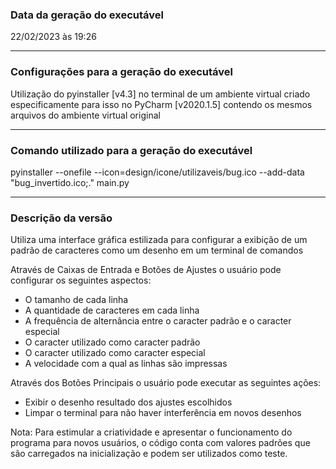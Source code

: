 ### Data da geração do executável

22/02/2023 às 19:26

---

### Configurações para a geração do executável

Utilização do pyinstaller [v4.3] no terminal de um ambiente virtual criado especificamente para isso no PyCharm [v2020.1.5] contendo os mesmos arquivos do ambiente virtual original

---

### Comando utilizado para a geração do executável

pyinstaller --onefile --icon=design/icone/utilizaveis/bug.ico --add-data "bug_invertido.ico;." main.py

---

### Descrição da versão

Utiliza uma interface gráfica estilizada para configurar a exibição de um padrão de caracteres como um desenho em um terminal de comandos

Através de Caixas de Entrada e Botões de Ajustes o usuário pode configurar os seguintes aspectos:
* O tamanho de cada linha
* A quantidade de caracteres em cada linha
* A frequência de alternância entre o caracter padrão e o caracter especial
* O caracter utilizado como caracter padrão
* O caracter utilizado como caracter especial
* A velocidade com a qual as linhas são impressas

Através dos Botões Principais o usuário pode executar as seguintes ações:
* Exibir o desenho resultado dos ajustes escolhidos
* Limpar o terminal para não haver interferência em novos desenhos

Nota: Para estimular a criatividade e apresentar o funcionamento do programa para novos usuários, o código conta com valores padrões que são carregados na inicialização e podem ser utilizados como teste.